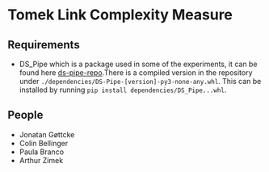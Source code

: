 # Tomek Link Complexity Measure

## Requirements
- DS_Pipe which is a package used in some of the experiments, it can be found here [ds-pipe-repo](https://git.imada.sdu.dk/goettcke/DS_Pipe/).There is a compiled version in the repository under `./dependencies/DS-Pipe-[version]-py3-none-any.whl`. 
This can be installed by running `pip install dependencies/DS_Pipe...whl`.  


##  People 
- Jonatan Gøttcke
- Colin Bellinger 
- Paula Branco
- Arthur Zimek

